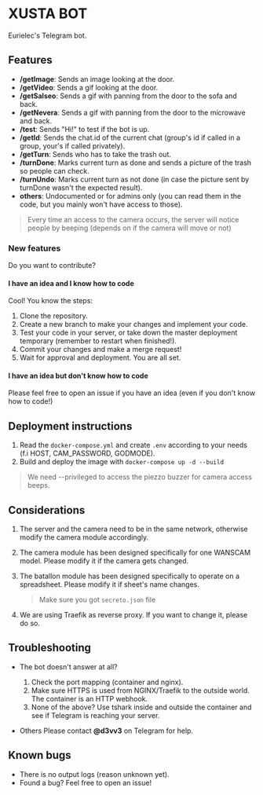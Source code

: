 # XUSTA BOT

Eurielec's Telegram bot.


## Features

* **/getImage**: Sends an image looking at the door.
* **/getVideo**: Sends a gif looking at the door.
* **/getSalseo**: Sends a gif with panning from the door to the sofa and back.
* **/getNevera**: Sends a gif with panning from the door to the microwave and back.
* **/test**: Sends "Hi!" to test if the bot is up.
* **/getId**: Sends the chat.id of the current chat (group's id if called in a group, your's if called privately).
* **/getTurn**: Sends who has to take the trash out.
* **/turnDone**: Marks current turn as done and sends a picture of the trash so people can check.
* **/turnUndo**: Marks current turn as not done (in case the picture sent by turnDone wasn't the expected result).  
* **others**: Undocumented or for admins only (you can read them in the code, but you mainly won't have access to those).

> Every time an access to the camera occurs, the server will notice people by beeping (depends on if the camera will move or not)

### New features

Do you want to contribute?

#### I have an idea and I know how to code

Cool! You know the steps:
1. Clone the repository.
2. Create a new branch to make your changes and implement your code.
3. Test your code in your server, or take down the master deployment temporary (remember to restart when finished!).
4. Commit your changes and make a merge request!
5. Wait for approval and deployment. You are all set.

#### I have an idea but don't know how to code
Please feel free to open an issue if you have an idea (even if you don't know how to code!)


## Deployment instructions

1.  Read the `docker-compose.yml` and create `.env` according to your needs (f.i HOST, CAM_PASSWORD, GODMODE).
2.  Build and deploy the image with `docker-compose up -d --build`

> We need --privileged to access the piezzo buzzer for camera access beeps.


## Considerations

1.  The server and the camera need to be in the same network, otherwise modify the camera module accordingly.
2.  The camera module has been designed specifically for one WANSCAM model. Please modify it if the camera gets changed.
3.  The batallon module has been designed specifically to operate on a spreadsheet. Please modify it if sheet's name changes.
    > Make sure you got `secreto.json` file

4.  We are using Traefik as reverse proxy. If you want to change it, please do so.


## Troubleshooting

*   The bot doesn't answer at all?
    1.  Check the port mapping (container and nginx).
    2.  Make sure HTTPS is used from NGINX/Traefik to the outside world. The container is an HTTP webhook.
    3.  None of the above? Use tshark inside and outside the container and see if Telegram is reaching your server.

*   Others
  Please contact **@d3vv3** on Telegram for help.


## Known bugs

*   There is no output logs (reason unknown yet).
*   Found a bug? Feel free to open an issue!
